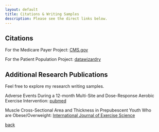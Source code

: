 ```yaml
---
layout: default
title: Citations & Writing Samples
description: Please see the direct links below. 
---
```


## Citations

For the Medicare Payer Project: [CMS.gov](https://data.cms.gov/provider-characteristics/hospitals-and-other-facilities/medicare-clinical-laboratory-fee-schedule-private-payer-rates-and-volumes)

For the Patient Population Project: [datawizardry](https://datawizardry.academy/sql-basics-healthcare/)

## Additional Research Publications
Feel free to explore my research writing samples.

Adverse Events During a 12-month Multi-Site and Dose-Response Aerobic Exercise Intervention: [pubmed](https://pubmed.ncbi.nlm.nih.gov/39314981/)

Muscle Cross-Sectional Area and Thickness in Prepubescent Youth Who are Obese/Overweight: [International Journal of Exercise Science](https://digitalcommons.wku.edu/ijesab/vol11/iss11/86/)

[back](./)